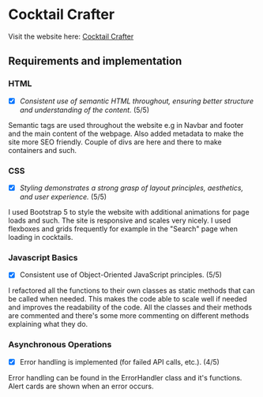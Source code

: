 # Cocktail Crafter
Visit the website here: [Cocktail Crafter](https://cocktailcrafter.pages.dev)
## Requirements and implementation
### HTML
- [x] _Consistent use of semantic HTML throughout, ensuring better structure and understanding of the content._ (5/5)

Semantic tags are used throughout the website e.g in Navbar and footer and the main content of the webpage. Also added metadata to make the site more SEO friendly. Couple of divs are here and there to make containers and such.

### CSS
- [x] _Styling demonstrates a strong grasp of layout principles, aesthetics, and user experience._ (5/5)

I used Bootstrap 5 to style the website with additional animations for page loads and such. The site is responsive and scales very nicely. I used flexboxes and grids frequently for example in the "Search" page when loading in cocktails.

### Javascript Basics
- [x] Consistent use of Object-Oriented JavaScript principles. (5/5)

I refactored all the functions to their own classes as static methods that can be called when needed. This makes the code able to scale well if needed and improves the readability of the code. All the classes and their methods are commented and there's some more commenting on different methods explaining what they do.

### Asynchronous Operations
- [x] Error handling is implemented (for failed API calls, etc.). (4/5)

Error handling can be found in the ErrorHandler class and it's functions. Alert cards are shown when an error occurs.

